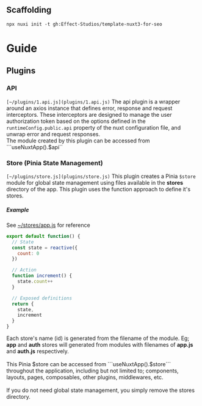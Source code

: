 ## Scaffolding
```shell
npx nuxi init -t gh:Effect-Studios/template-nuxt3-for-seo
```

# Guide

## Plugins
### API
```[~/plugins/1.api.js](plugins/1.api.js)```
The api plugin is a wrapper around an axios instance that defines error, response and request interceptors. These interceptors are designed to manage the user authorization token based on the options defined in the ```runtimeConfig.public.api``` property of the nuxt configuration file, and unwrap error and request responses. <br>
The module created by this plugin can be accessed from ```useNuxtApp().$api``

### Store (Pinia State Management)
```[~/plugins/store.js](plugins/store.js)```
This plugin creates a Pinia ```$store``` module for global state management using files available in the **stores** directory of the app. This plugin uses the function approach to define it's stores. <br>
##### Example
See [~/stores/app.js](stores/app.js) for reference
```javascript
export default function() {
  // State
  const state = reactive({
    count: 0
  })

  // Action
  function increment() {
    state.count++
  }

  // Exposed definitions
  return { 
    state,
    increment 
  }
}
```
Each store's name (id) is generated from the filename of the module. Eg; **app** and **auth** stores will generated from modules with filenames of **app.js** and **auth.js** respectively.
<br><br>
This Pinia $store can be accessed from ```useNuxtApp().$store``` throughout the application, including but not limited to; components, layouts, pages, composables, other plugins, middlewares, etc.
<br><br>
If you do not need global state management, you simply remove the stores directory.